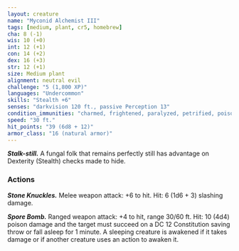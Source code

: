 ```yaml
---
layout: creature
name: "Myconid Alchemist III"
tags: [medium, plant, cr5, homebrew]
cha: 8 (-1)
wis: 10 (+0)
int: 12 (+1)
con: 14 (+2)
dex: 16 (+3)
str: 12 (+1)
size: Medium plant
alignment: neutral evil
challenge: "5 (1,800 XP)"
languages: "Undercommon"
skills: "Stealth +6"
senses: "darkvision 120 ft., passive Perception 13"
condition_immunities: "charmed, frightened, paralyzed, petrified, poisoned"
speed: "30 ft."
hit_points: "39 (6d8 + 12)"
armor_class: "16 (natural armor)"
---
```


***Stalk-still.*** A fungal folk that remains perfectly still has advantage on
Dexterity (Stealth) checks made to hide.

### Actions

***Stone Knuckles.*** Melee weapon attack: +6 to hit. Hit: 6 (1d6 + 3)
slashing damage.

***Spore Bomb.*** Ranged weapon attack: +4 to hit, range 30/60 ft. Hit: 10
(4d4) poison damage and the target must succeed on a DC 12 Constitution
saving throw or fall asleep for 1 minute. A sleeping creature is awakened
if it takes damage or if another creature uses an action to awaken it.

